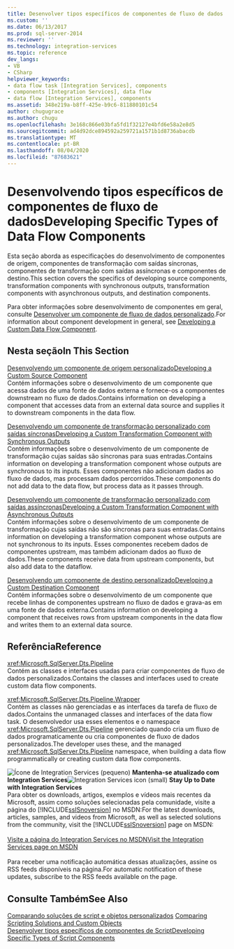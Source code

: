 ```yaml
---
title: Desenvolver tipos específicos de componentes de fluxo de dados | Microsoft Docs
ms.custom: ''
ms.date: 06/13/2017
ms.prod: sql-server-2014
ms.reviewer: ''
ms.technology: integration-services
ms.topic: reference
dev_langs:
- VB
- CSharp
helpviewer_keywords:
- data flow task [Integration Services], components
- components [Integration Services], data flow
- data flow [Integration Services], components
ms.assetid: 348e219a-b8ff-425e-b9c6-811880101c54
author: chugugrace
ms.author: chugu
ms.openlocfilehash: 3e168c866e03bfa5fd1f32127e4bfd6e58a2e8d5
ms.sourcegitcommit: ad4d92dce894592a259721a1571b1d8736abacdb
ms.translationtype: MT
ms.contentlocale: pt-BR
ms.lasthandoff: 08/04/2020
ms.locfileid: "87683621"
---
```

# <a name="developing-specific-types-of-data-flow-components"></a><span data-ttu-id="a8100-102">Desenvolvendo tipos específicos de componentes de fluxo de dados</span><span class="sxs-lookup"><span data-stu-id="a8100-102">Developing Specific Types of Data Flow Components</span></span>
  <span data-ttu-id="a8100-103">Esta seção aborda as especificações do desenvolvimento de componentes de origem, componentes de transformação com saídas síncronas, componentes de transformação com saídas assíncronas e componentes de destino.</span><span class="sxs-lookup"><span data-stu-id="a8100-103">This section covers the specifics of developing source components, transformation components with synchronous outputs, transformation components with asynchronous outputs, and destination components.</span></span>  
  
 <span data-ttu-id="a8100-104">Para obter informações sobre desenvolvimento de componentes em geral, consulte [Desenvolver um componente de fluxo de dados personalizado](../extending-packages-custom-objects/data-flow/developing-a-custom-data-flow-component.md).</span><span class="sxs-lookup"><span data-stu-id="a8100-104">For information about component development in general, see [Developing a Custom Data Flow Component](../extending-packages-custom-objects/data-flow/developing-a-custom-data-flow-component.md).</span></span>  
  
## <a name="in-this-section"></a><span data-ttu-id="a8100-105">Nesta seção</span><span class="sxs-lookup"><span data-stu-id="a8100-105">In This Section</span></span>  
 [<span data-ttu-id="a8100-106">Desenvolvendo um componente de origem personalizado</span><span class="sxs-lookup"><span data-stu-id="a8100-106">Developing a Custom Source Component</span></span>](../extending-packages-custom-objects-data-flow-types/developing-a-custom-source-component.md)  
 <span data-ttu-id="a8100-107">Contém informações sobre o desenvolvimento de um componente que acessa dados de uma fonte de dados externa e fornece-os a componentes downstream no fluxo de dados.</span><span class="sxs-lookup"><span data-stu-id="a8100-107">Contains information on developing a component that accesses data from an external data source and supplies it to downstream components in the data flow.</span></span>  
  
 [<span data-ttu-id="a8100-108">Desenvolvendo um componente de transformação personalizado com saídas síncronas</span><span class="sxs-lookup"><span data-stu-id="a8100-108">Developing a Custom Transformation Component with Synchronous Outputs</span></span>](../extending-packages-custom-objects-data-flow-types/developing-a-custom-transformation-component-with-synchronous-outputs.md)  
 <span data-ttu-id="a8100-109">Contém informações sobre o desenvolvimento de um componente de transformação cujas saídas são síncronas para suas entradas.</span><span class="sxs-lookup"><span data-stu-id="a8100-109">Contains information on developing a transformation component whose outputs are synchronous to its inputs.</span></span> <span data-ttu-id="a8100-110">Esses componentes não adicionam dados ao fluxo de dados, mas processam dados percorridos.</span><span class="sxs-lookup"><span data-stu-id="a8100-110">These components do not add data to the data flow, but process data as it passes through.</span></span>  
  
 [<span data-ttu-id="a8100-111">Desenvolvendo um componente de transformação personalizado com saídas assíncronas</span><span class="sxs-lookup"><span data-stu-id="a8100-111">Developing a Custom Transformation Component with Asynchronous Outputs</span></span>](../extending-packages-custom-objects-data-flow-types/developing-a-custom-transformation-component-with-asynchronous-outputs.md)  
 <span data-ttu-id="a8100-112">Contém informações sobre o desenvolvimento de um componente de transformação cujas saídas não são síncronas para suas entradas.</span><span class="sxs-lookup"><span data-stu-id="a8100-112">Contains information on developing a transformation component whose outputs are not synchronous to its inputs.</span></span> <span data-ttu-id="a8100-113">Esses componentes recebem dados de componentes upstream, mas também adicionam dados ao fluxo de dados.</span><span class="sxs-lookup"><span data-stu-id="a8100-113">These components receive data from upstream components, but also add data to the dataflow.</span></span>  
  
 [<span data-ttu-id="a8100-114">Desenvolvendo um componente de destino personalizado</span><span class="sxs-lookup"><span data-stu-id="a8100-114">Developing a Custom Destination Component</span></span>](../extending-packages-custom-objects-data-flow-types/developing-a-custom-destination-component.md)  
 <span data-ttu-id="a8100-115">Contém informações sobre o desenvolvimento de um componente que recebe linhas de componentes upstream no fluxo de dados e grava-as em uma fonte de dados externa.</span><span class="sxs-lookup"><span data-stu-id="a8100-115">Contains information on developing a component that receives rows from upstream components in the data flow and writes them to an external data source.</span></span>  
  
## <a name="reference"></a><span data-ttu-id="a8100-116">Referência</span><span class="sxs-lookup"><span data-stu-id="a8100-116">Reference</span></span>  
 <xref:Microsoft.SqlServer.Dts.Pipeline>  
 <span data-ttu-id="a8100-117">Contém as classes e interfaces usadas para criar componentes de fluxo de dados personalizados.</span><span class="sxs-lookup"><span data-stu-id="a8100-117">Contains the classes and interfaces used to create custom data flow components.</span></span>  
  
 <xref:Microsoft.SqlServer.Dts.Pipeline.Wrapper>  
 <span data-ttu-id="a8100-118">Contém as classes não gerenciadas e as interfaces da tarefa de fluxo de dados.</span><span class="sxs-lookup"><span data-stu-id="a8100-118">Contains the unmanaged classes and interfaces of the data flow task.</span></span> <span data-ttu-id="a8100-119">O desenvolvedor usa esses elementos e o namespace <xref:Microsoft.SqlServer.Dts.Pipeline> gerenciado quando cria um fluxo de dados programaticamente ou cria componentes de fluxo de dados personalizados.</span><span class="sxs-lookup"><span data-stu-id="a8100-119">The developer uses these, and the managed <xref:Microsoft.SqlServer.Dts.Pipeline> namespace, when building a data flow programmatically or creating custom data flow components.</span></span>  
  
<span data-ttu-id="a8100-120">![Ícone de Integration Services (pequeno)](../media/dts-16.gif "Ícone do Integration Services (pequeno)")  **Mantenha-se atualizado com Integration Services**</span><span class="sxs-lookup"><span data-stu-id="a8100-120">![Integration Services icon (small)](../media/dts-16.gif "Integration Services icon (small)")  **Stay Up to Date with Integration Services**</span></span><br /> <span data-ttu-id="a8100-121">Para obter os downloads, artigos, exemplos e vídeos mais recentes da Microsoft, assim como soluções selecionadas pela comunidade, visite a página do [!INCLUDE[ssISnoversion](../../includes/ssisnoversion-md.md)] no MSDN:</span><span class="sxs-lookup"><span data-stu-id="a8100-121">For the latest downloads, articles, samples, and videos from Microsoft, as well as selected solutions from the community, visit the [!INCLUDE[ssISnoversion](../../includes/ssisnoversion-md.md)] page on MSDN:</span></span><br /><br /> [<span data-ttu-id="a8100-122">Visite a página do Integration Services no MSDN</span><span class="sxs-lookup"><span data-stu-id="a8100-122">Visit the Integration Services page on MSDN</span></span>](https://go.microsoft.com/fwlink/?LinkId=136655)<br /><br /> <span data-ttu-id="a8100-123">Para receber uma notificação automática dessas atualizações, assine os RSS feeds disponíveis na página.</span><span class="sxs-lookup"><span data-stu-id="a8100-123">For automatic notification of these updates, subscribe to the RSS feeds available on the page.</span></span>  
  
## <a name="see-also"></a><span data-ttu-id="a8100-124">Consulte Também</span><span class="sxs-lookup"><span data-stu-id="a8100-124">See Also</span></span>  
 <span data-ttu-id="a8100-125">[Comparando soluções de script e objetos personalizados](../extending-packages-scripting/comparing-scripting-solutions-and-custom-objects.md) </span><span class="sxs-lookup"><span data-stu-id="a8100-125">[Comparing Scripting Solutions and Custom Objects](../extending-packages-scripting/comparing-scripting-solutions-and-custom-objects.md) </span></span>  
 [<span data-ttu-id="a8100-126">Desenvolver tipos específicos de componentes de Script</span><span class="sxs-lookup"><span data-stu-id="a8100-126">Developing Specific Types of Script Components</span></span>](../extending-packages-scripting-data-flow-script-component-types/developing-specific-types-of-script-components.md)  
  
  
